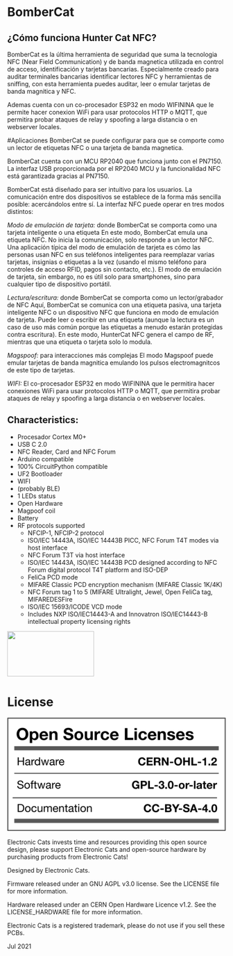 # BomberCat

## ¿Cómo funciona Hunter Cat NFC?
BomberCat es la última herramienta de seguridad que suma la tecnologia NFC (Near Field Communication) y de banda magnetica utilizada en control de acceso, identificación y tarjetas bancarias. Especialmente creado para auditar terminales bancarias identificar lectores NFC y herramientas de sniffing, con esta herramienta puedes auditar, leer o emular tarjetas de banda magnitica y NFC. 

Ademas cuenta con un co-procesador ESP32 en modo WIFININA que le permite hacer conexion WiFi para usar protocolos HTTP o MQTT, que permitira probar ataques de relay y spoofing a larga distancia o en webserver locales.

#Aplicaciones 
BomberCat se puede configurar para que se comporte como un lector de etiquetas NFC o una tarjeta de banda magnetica. 

BomberCat cuenta con un MCU RP2040 que funciona junto con el PN7150. La interfaz USB proporcionada por el RP2040 MCU y la funcionalidad NFC está garantizada gracias al PN7150.

BomberCat está diseñado para ser intuitivo para los usuarios. La comunicación entre dos dispositivos se establece de la forma más sencilla posible: acercándolos entre sí. La interfaz NFC puede operar en tres modos distintos:

*Modo de emulación de tarjeta:* donde BomberCat se comporta como una tarjeta inteligente o una etiqueta
En este modo, BomberCat emula una etiqueta NFC. No inicia la comunicación, solo responde a un lector NFC. Una aplicación típica del modo de emulación de tarjeta es cómo las personas usan NFC en sus teléfonos inteligentes para reemplazar varias tarjetas, insignias o etiquetas a la vez (usando el mismo teléfono para controles de acceso RFID, pagos sin contacto, etc.). El modo de emulación de tarjeta, sin embargo, no es útil solo para smartphones, sino para cualquier tipo de dispositivo portátil.

*Lectura/escritura:* donde BomberCat se comporta como un lector/grabador de NFC
Aquí, BomberCat se comunica con una etiqueta pasiva, una tarjeta inteligente NFC o un dispositivo NFC que funciona en modo de emulación de tarjeta. Puede leer o escribir en una etiqueta (aunque la lectura es un caso de uso más común porque las etiquetas a menudo estarán protegidas contra escritura). En este modo, HunterCat NFC genera el campo de RF, mientras que una etiqueta o tarjeta solo lo modula.

*Magspoof:* para interacciones más complejas
El modo Magspoof puede emular tarjetas de banda magnitica emulando los pulsos electromagnitcos de este tipo de tarjetas.

*WIFI:* El co-procesador ESP32 en modo WIFININA que le permitira hacer conexiones WiFi para usar protocolos HTTP o MQTT, que permitira probar ataques de relay y spoofing a larga distancia o en webserver locales.

## Characteristics:
- Procesador Cortex M0+
- USB C 2.0
- NFC Reader, Card and NFC Forum
- Arduino compatible
- 100% CircuitPython compatible
- UF2 Bootloader
- WIFI 
- (probably BLE)
- 1 LEDs status
- Open Hardware
- Magpoof coil
- Battery
- RF protocols supported
  - NFCIP-1, NFCIP-2 protocol 
  - ISO/IEC 14443A, ISO/IEC 14443B PICC, NFC Forum T4T modes via host interface
  - NFC Forum T3T via host interface
  - ISO/IEC 14443A, ISO/IEC 14443B PCD designed according to NFC Forum digital protocol T4T platform and ISO-DEP 
  - FeliCa PCD mode
  - MIFARE Classic PCD encryption mechanism (MIFARE Classic 1K/4K)
  - NFC Forum tag 1 to 5 (MIFARE Ultralight, Jewel, Open FeliCa tag, MIFAREDESFire
  - ISO/IEC 15693/ICODE VCD mode 
  - Includes NXP ISO/IEC14443-A and Innovatron ISO/IEC14443-B intellectual property licensing rights

<a href="https://electroniccats.com/store/bombercat/">
  <img src="https://electroniccats.com/wp-content/uploads/badge_store.png" width="200" height="104" />
</a>

# License

![OpenSourceLicense](https://github.com/ElectronicCats/AjoloteBoard/raw/master/OpenSourceLicense.png)

Electronic Cats invests time and resources providing this open source design, please support Electronic Cats and open-source hardware by purchasing products from Electronic Cats!

Designed by Electronic Cats.

Firmware released under an GNU AGPL v3.0 license. See the LICENSE file for more information.

Hardware released under an CERN Open Hardware Licence v1.2. See the LICENSE_HARDWARE file for more information.

Electronic Cats is a registered trademark, please do not use if you sell these PCBs.

Jul 2021
